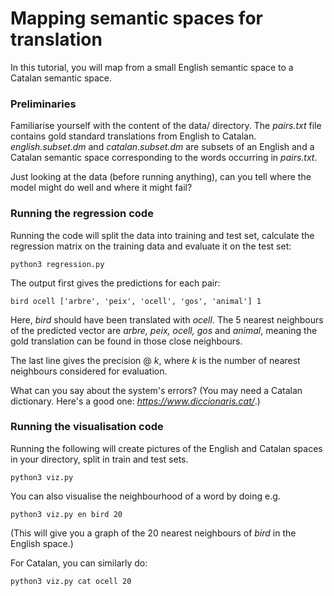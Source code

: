# Mapping semantic spaces for translation

In this tutorial, you will map from a small English semantic space to a Catalan semantic space.


### Preliminaries

Familiarise yourself with the content of the data/ directory. The *pairs.txt* file contains gold standard translations from English to Catalan. *english.subset.dm* and *catalan.subset.dm* are subsets of an English and a Catalan semantic space corresponding to the words occurring in *pairs.txt*.

Just looking at the data (before running anything), can you tell where the model might do well and where it might fail?


### Running the regression code

Running the code will split the data into training and test set, calculate the regression matrix on the training data and evaluate it on the test set:

    python3 regression.py

The output first gives the predictions for each pair:

    bird ocell ['arbre', 'peix', 'ocell', 'gos', 'animal'] 1

Here, *bird* should have been translated with *ocell*. The 5 nearest neighbours of the predicted vector are *arbre, peix, ocell, gos* and *animal*, meaning the gold translation can be found in those close neighbours.

The last line gives the precision @ *k*, where *k* is the number of nearest neighbours considered for evaluation.

What can you say about the system's errors? (You may need a Catalan dictionary. Here's a good one: *https://www.diccionaris.cat/*.)



### Running the visualisation code

Running the following will create pictures of the English and Catalan spaces in your directory, split in train and test sets.

    python3 viz.py


You can also visualise the neighbourhood of a word by doing e.g.

    python3 viz.py en bird 20

(This will give you a graph of the 20 nearest neighbours of *bird* in the English space.)

For Catalan, you can similarly do:

    python3 viz.py cat ocell 20


